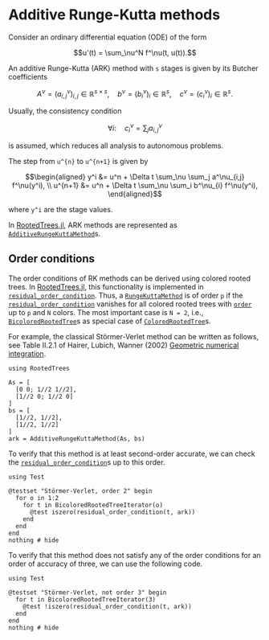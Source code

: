 # Additive Runge-Kutta methods

Consider an ordinary differential equation (ODE) of the form
```math
u'(t) = \sum_\nu^N f^\nu(t, u(t)).
```

An additive Runge-Kutta (ARK) method with ``s`` stages is given by its
Butcher coefficients
```math
A^\nu = (a^\nu_{i,j})_{i,j} \in \mathbb{R}^{s \times s}, \quad
b^\nu = (b^\nu_i)_i \in \mathbb{R}^{s}, \quad
c^\nu = (c^\nu_i)_i \in \mathbb{R}^{s}.
```
Usually, the consistency condition
```math
\forall i\colon \quad c^\nu_i = \sum_j a^\nu_{i,j}
```
is assumed, which reduces all analysis to autonomous problems.

The step from ``u^{n}`` to ``u^{n+1}`` is given by
```math
\begin{aligned}
  y^i &= u^n + \Delta t \sum_\nu \sum_j a^\nu_{i,j} f^\nu(y^i), \\
  u^{n+1} &= u^n + \Delta t \sum_\nu \sum_i b^\nu_{i} f^\nu(y^i),
\end{aligned}
```
where ``y^i`` are the stage values.

In [RootedTrees.jl](https://github.com/SciML/RootedTrees.jl),
ARK methods are represented as
[`AdditiveRungeKuttaMethod`](@ref)s.


## Order conditions

The order conditions of RK methods can be derived using colored rooted trees.
In [RootedTrees.jl](https://github.com/SciML/RootedTrees.jl), this
functionality is implemented in [`residual_order_condition`](@ref).
Thus, a [`RungeKuttaMethod`](@ref) is of order ``p`` if the
[`residual_order_condition`](@ref) vanishes for all colored rooted trees
with [`order`](@ref) up to ``p`` and ``N`` colors. The most important case
is ``N = 2``, i.e., [`BicoloredRootedTree`](@ref)s as special case of
[`ColoredRootedTree`](@ref)s.

For example, the classical Störmer-Verlet method can be
written as follows, see Table II.2.1 of Hairer, Lubich, Wanner (2002)
[Geometric numerical integration](https://doi.org/10.1007/3-540-30666-8).

```@example Störmer-Verlet
using RootedTrees

As = [
  [0 0; 1//2 1//2],
  [1//2 0; 1//2 0]
]
bs = [
  [1//2, 1//2],
  [1//2, 1//2]
]
ark = AdditiveRungeKuttaMethod(As, bs)
```

To verify that this method is at least second-order accurate, we can
check the [`residual_order_condition`](@ref)s up to this order.

```@example Störmer-Verlet
using Test

@testset "Störmer-Verlet, order 2" begin
  for o in 1:2
    for t in BicoloredRootedTreeIterator(o)
      @test iszero(residual_order_condition(t, ark))
    end
  end
end
nothing # hide
```

To verify that this method does not satisfy any of the order conditions
for an order of accuracy of three, we can use the following code.

```@example Störmer-Verlet
using Test

@testset "Störmer-Verlet, not order 3" begin
  for t in BicoloredRootedTreeIterator(3)
    @test !iszero(residual_order_condition(t, ark))
  end
end
nothing # hide
```
